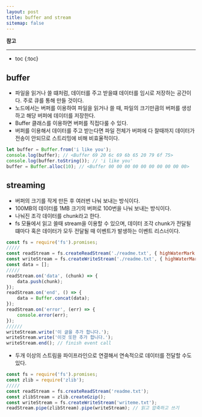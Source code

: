 ```yaml
---
layout: post
title: buffer and stream
sitemap: false
---
```


**참고**  
* * *  

* toc
{:toc}

## buffer
* 파일을 읽거나 쓸 떄처럼, 데이터를 주고 받을떄 데이터를 임시로 저장하는 공간이다. 주로 큐를 통해 만들 것이다.
* 노드에서는 버퍼를 이용하여 파일을 읽거나 쓸 때, 파일의 크기만큼의 버퍼를 생성하고 해당 버퍼에 데이터를 저장한다.
* Buffer 클래스를 이용하면 버퍼를 직접다룰 수 있다.
* 버퍼를 이용해서 데이터를 주고 받는다면 파일 전체가 버퍼에 다 찰때까지 데이터가 전송이 안되므로 스트리밍에 비해 비효율적이다.
~~~js
let buffer = Buffer.from('i like you');
console.log(buffer); // <Buffer 69 20 6c 69 6b 65 20 79 6f 75>
console.log(buffer.toString()); // 'i like you'
buffer = Buffer.alloc(10); // <Buffer 00 00 00 00 00 00 00 00 00 00>
~~~

## streaming
* 버퍼의 크기를 작게 만든 후 여러번 나눠 보내는 방식이다.
* 100MB의 데이터를 1MB 크기의 버퍼로 100번을 나눠 보내는 방식이다.
* 나눠진 조각 데이터를 chunk라고 한다.
* fs 모듈에서 읽고 쓸때 stream을 이용할 수 있으며, 데이터 조각 chunk가 전달될 떄마다 혹은 데이터가 모두 전달될 때 이벤트가 발생하는 이벤트 리스너이다.
~~~js
const fs = require('fs').promises;
/////
const readStream = fs.createReadStream('./readme.txt', { highWaterMark: 16}); // 버퍼의 크기 16
const writeStream = fs.createWriteStream('./readme.txt', { highWaterMark: 16});
const data = [];
/////
readStream.on('data', (chunk) => {
    data.push(chunk);
});
readStream.on('end', () => {
    data = Buffer.concat(data);
});
readStream.on('error', (err) => {
    console.error(err);
});
//////
writeStream.write('이 글을 추가 합니다.');
writeStream.write('이것 또한 추가 합니다.');
writeStream.end(); // finish event call
~~~
* 두개 이상의 스트림을 파이프라인으로 연결해서 연속적으로 데이터를 전달할 수도 있다.
~~~js
const fs = require('fs').promises;
const zlib = require('zlib');
/////
const readStream = fs.createReadStream('readme.txt');
const zlibStream = zlib.createGzip();
const writeStream = fs.createWriteStream('writeme.txt');
readStream.pipe(zlibStream).pipe(writeStream); // 읽고 압축하고 쓰기
~~~